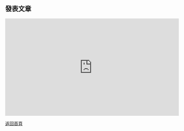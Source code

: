## 發表文章

<div align="center">
<iframe width="560" height="315" src="https://www.youtube.com/embed/B9oVsdvl67A" frameborder="0" allow="accelerometer; autoplay; encrypted-media; gyroscope; picture-in-picture" allowfullscreen></iframe>
</div>  
  
[返回首頁](https://kimieno.github.io/android.pitt) 